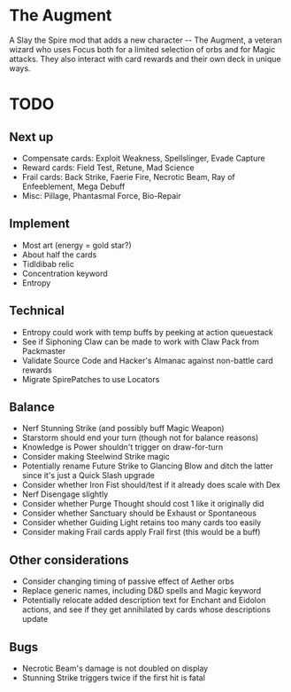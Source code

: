 # The Augment

A Slay the Spire mod that adds a new character -- The Augment, a veteran wizard who uses Focus both for a limited selection of orbs and for Magic attacks.  They also interact with card rewards and their own deck in unique ways.

# TODO

## Next up

* Compensate cards: Exploit Weakness, Spellslinger, Evade Capture
* Reward cards: Field Test, Retune, Mad Science
* Frail cards: Back Strike, Faerie Fire, Necrotic Beam, Ray of Enfeeblement, Mega Debuff
* Misc: Pillage, Phantasmal Force, Bio-Repair

## Implement

* Most art (energy = gold star?)
* About half the cards
* Tidldibab relic
* Concentration keyword
* Entropy

## Technical

* Entropy could work with temp buffs by peeking at action queuestack
* See if Siphoning Claw can be made to work with Claw Pack from Packmaster
* Validate Source Code and Hacker's Almanac against non-battle card rewards
* Migrate SpirePatches to use Locators

## Balance
* Nerf Stunning Strike (and possibly buff Magic Weapon)
* Starstorm should end your turn (though not for balance reasons)
* Knowledge is Power shouldn't trigger on draw-for-turn
* Consider making Steelwind Strike magic
* Potentially rename Future Strike to Glancing Blow and ditch the latter since it's just a Quick Slash upgrade
* Consider whether Iron Fist should/test if it already does scale with Dex
* Nerf Disengage slightly
* Consider whether Purge Thought should cost 1 like it originally did
* Consider whether Sanctuary should be Exhaust or Spontaneous
* Consider whether Guiding Light retains too many cards too easily
* Consider making Frail cards apply Frail first (this would be a buff)

## Other considerations
* Consider changing timing of passive effect of Aether orbs
* Replace generic names, including D&D spells and Magic keyword
* Potentially relocate added description text for Enchant and Eidolon actions, and see if they get annihilated by cards whose descriptions update

## Bugs

* Necrotic Beam's damage is not doubled on display
* Stunning Strike triggers twice if the first hit is fatal
